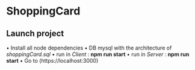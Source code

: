 # ShoppingCard

## Launch project

• Install all node dependencies
• DB mysql with the architecture of *shoppingCard.sql*
• run in *Client* : **npm run start**
• run in *Server* : **npm run start**
• Go to (https://localhost:3000)
